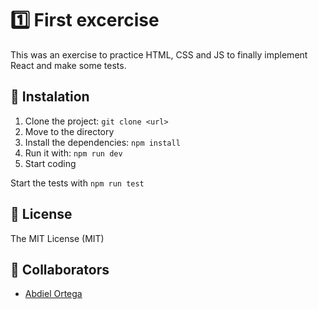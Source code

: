 # 1️⃣ First excercise
This was an exercise to practice HTML, CSS and JS to finally implement React and make some tests.

## 🔄 Instalation
1. Clone the project: `git clone <url>`
2. Move to the directory
3. Install the dependencies: `npm install`
4. Run it with: `npm run dev`
5. Start coding

Start the tests with `npm run test`

## 📄 License
The MIT License (MIT)

## 🚶 Collaborators
- [Abdiel Ortega](https://github.com/abdieljortega "Abdiel Ortega")